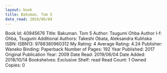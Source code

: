 ```yaml
---
layout: book
title: Bakuman. Tom 5
date_read: 2019/06/04
---
```


Book Id: 40945676
Title: Bakuman. Tom 5
Author: Tsugumi Ohba
Author l-f: Ohba, Tsugumi
Additional Authors: Takeshi Obata, Aleksandra Kulińska
ISBN: 
ISBN13: 9788380960312
My Rating: 4
Average Rating: 4.24
Publisher: Waneko
Binding: Paperback
Number of Pages: 192
Year Published: 2017
Original Publication Year: 2009
Date Read: 2019/06/04
Date Added: 2018/10/14
Bookshelves: 
Exclusive Shelf: read
Read Count: 1
Owned Copies: 0

